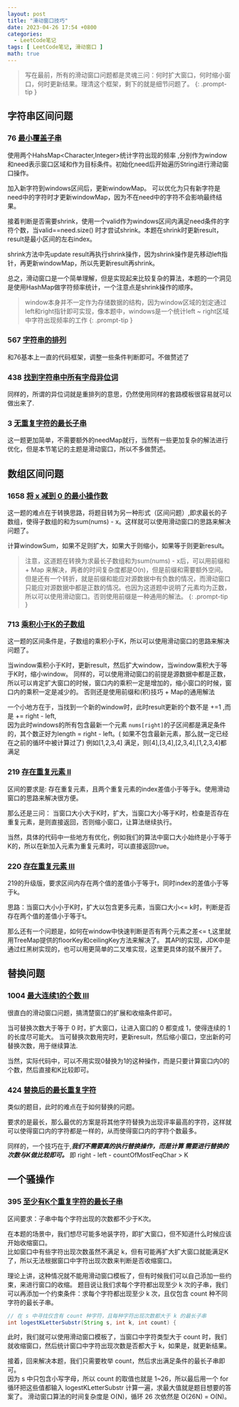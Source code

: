 ```yaml
---
layout: post
title: "滑动窗口技巧"
date: 2023-04-26 17:54 +0800
categories:
  - LeetCode笔记
tags: [ LeetCode笔记, 滑动窗口 ]
math: true
---
```


>写在最前，所有的滑动窗口问题都是灵魂三问：何时扩大窗口，何时缩小窗口，何时更新结果。理清这个框架，剩下的就是细节问题了。
{: .prompt-tip }

## 字符串区间问题

### 76 [最小覆盖子串](https://leetcode.com/problems/find-k-closest-elements/)

使用两个HahsMap<Character,Integer>统计字符出现的频率 ,分别作为window和need表示窗口区域和作为目标条件。初始化need后开始遍历String进行滑动窗口操作。

加入新字符到windows区间后，更新windowMap。 可以优化为只有新字符是need中的字符时才更新windowMap，因为不在need中的字符不会影响最终结果。

接着判断是否需要shrink，使用一个valid作为windows区间内满足need条件的字符个数，当valid==need.size()
时才尝试shrink。本题在shrink时更新result，result是最小区间的左右index。

shrink方法中先update result再执行shrink操作，因为shrink操作是先移动left指针，再更新windowMap，所以先更新result再shrink。

总之，滑动窗口是一个简单理解，但是实现起来比较复杂的算法，本题的一个洞见是使用HashMap做字符频率统计，一个注意点是shrink操作的顺序。

> window本身并不一定作为存储数据的结构，因为window区域的划定通过left和right指针即可实现，像本题中，windows是一个统计left ~
> right区域中字符出现频率的工作
{: .prompt-tip }

### 567 [字符串的排列](https://leetcode.com/problems/permutation-in-string/)

和76基本上一直的代码框架，调整一些条件判断即可。不做赘述了

### 438 [找到字符串中所有字母异位词](https://leetcode.com/problems/find-all-anagrams-in-a-string/)

同样的，所谓的异位词就是重排列的意思，仍然使用同样的套路模板很容易就可以做出来了.

### 3 [无重复字符的最长子串](https://leetcode.com/problems/longest-substring-without-repeating-characters/)

这一题更加简单，不需要额外的needMap就行，当然有一些更加复杂的解法进行优化，但是本节笔记的主题是滑动窗口，所以不多做赘述。



## 数组区间问题

### 1658 [将 x 减到 0 的最小操作数](https://leetcode.com/problems/minimum-operations-to-reduce-x-to-zero/)

这一题的难点在于转换思路，将题目转为另一种形式（区间问题）,即求最长的子数组，使得子数组的和为sum(nums) -
x。这样就可以使用滑动窗口的思路来解决问题了。

计算windowSum，如果不足则扩大，如果大于则缩小，如果等于则更新result。

> 注意，这道题在转换为求最长子数组和为sum(nums) - x后，可以用前缀和 + Map 来解决，两者的时间复杂度都是O(n)，但是前缀和需要额外空间。
> 但是还有一个转折，就是前缀和能应对源数据中有负数的情况，而滑动窗口只能应对源数据中都是正数的情况。也因为这道题中说明了元素均为正数，所以可以使用滑动窗口。否则使用前缀是一种通用的解法。
{: .prompt-tip }

### 713 [乘积小于K的子数组](https://leetcode.com/problems/subarray-product-less-than-k/)

这一题的区间条件是，子数组的乘积小于K，所以可以使用滑动窗口的思路来解决问题了。

当window乘积小于K时，更新result，然后扩大window，当window乘积大于等于K时，缩小window。
同样的，可以使用滑动窗口的前提是源数据中都是正数，所以可以肯定扩大窗口的时候，窗口内的乘积一定是增加的，缩小窗口的时候，窗口内的乘积一定是减少的。
否则还是使用前缀和(积)技巧 + Map的通用解法

一个小地方在于，当找到一个新的window时，此时result更新的个数不是 +=1 ,而是 += right - left,   
因为此时windows的所有包含最新一个元素 `nums[right]`的子区间都是满足条件的，其个数正好为length = right - left。(
如果不包含最新元素，那么就一定已经在之前的循环中被计算过了)
例如[1,2,3,4] 满足，则[4],[3,4],[2,3,4],[1,2,3,4]都满足

### 219 [存在重复元素 II](https://leetcode.com/problems/contains-duplicate-ii/)
区间的要求是: 存在重复元素，且两个重复元素的index差值小于等于k。使用滑动窗口的思路来解决很方便。

那么还是三问： 当窗口大小大于K时，扩大，当窗口大小等于K时，检查是否存在重复元素，是则直接返回，否则缩小窗口，让算法继续执行。

当然，具体的代码中一些地方有优化，例如我们的算法中窗口大小始终是小于等于K的，所以在新加入元素为重复元素时，可以直接返回true。

### 220 [存在重复元素 III](https://leetcode.com/problems/contains-duplicate-iii/)
219的升级版，要求区间内存在两个值的差值小于等于t，同时index的差值小于等于k。

思路：当窗口大小小于K时，扩大以包含更多元素，当窗口大小<= k时，判断是否存在两个值的差值小于等于t。

那么还有一个问题是，如何在window中快速判断是否有两个元素之差<= t,这里就用TreeMap提供的floorKey和ceilingKey方法来解决了。
其API的实现，JDK中是通过红黑树实现的，也可以用更简单的二叉堆实现，这里更具体的就不展开了。

## 替换问题

### 1004 [最大连续1的个数 III](https://leetcode.com/problems/max-consecutive-ones-iii/)

很直白的滑动窗口问题，搞清楚窗口的扩展和收缩条件即可。

当可替换次数大于等于 0 时，扩大窗口，让进入窗口的 0 都变成 1，使得连续的 1 的长度尽可能大。
当可替换次数用完时，更新result，然后缩小窗口，空出新的可替换次数，用于继续算法.

当然，实际代码中，可以不用实现0替换为1的这种操作，而是只要计算窗口内0的个数，然后直接和K比较即可。

### 424 [替换后的最长重复字符](https://leetcode.com/problems/longest-repeating-character-replacement/)
类似的题目，此时的难点在于如何替换的问题。

要求的是最长，那么最优的方案是将其他字符替换为出现评率最高的字符，这样就可以使得窗口内的字符都是一样的，从而使得窗口内的字符个数最多。

同样的，一个技巧在于,***我们不需要真的执行替换操作，而是计算 需要进行替换的次数与K做比较即可。*** 即 right - left - countOfMostFeqChar > K


## 一个骚操作
### 395 [至少有K个重复字符的最长子串](https://leetcode.com/problems/longest-substring-with-at-least-k-repeating-characters/)
区间要求：子串中每个字符出现的次数都不少于K次。

在本题的场景中，我们想尽可能多地装字符，即扩大窗口，但不知道什么时候应该开始收缩窗口。   
比如窗口中有些字符出现次数虽然不满足 k，但有可能再扩大扩大窗口就能满足K了，所以无法根据窗口中字符出现次数来判断是否收缩窗口。

理论上讲，这种情况就不能用滑动窗口模板了，但有时候我们可以自己添加一些约束，来进行窗口的收缩。
题目说让我们求每个字符都出现至少 k 次的子串，我们可以再添加一个约束条件：求每个字符都出现至少 k 次，且仅包含 count 种不同字符的最长子串。  

```java
// 在 s 中寻找仅含有 count 种字符，且每种字符出现次数都大于 k 的最长子串  
int logestKLetterSubstr(String s, int k, int count) {
```

此时，我们就可以使用滑动窗口模板了，当窗口中字符类型大于 count 时，我们就收缩窗口，然后统计窗口中字符出现次数是否都大于 k，如果是，就更新结果。

接着，回来解决本题，我们只需要枚举 count，然后求出满足条件的最长子串即可。  
因为 s 中只包含小写字母，所以 count 的取值也就是 1~26，所以最后用一个 for 循环把这些值都输入 logestKLetterSubstr 计算一遍，求最大值就是题目想要的答案了。
滑动窗口算法的时间复杂度是 O(N)，循环 26 次依然是 O(26N) = O(N)。

